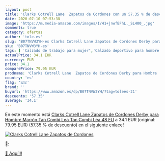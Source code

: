```yaml
---
layout: post
title: 'Clarks Cotrell Lane  Zapatos de Cordones con un 57.35 % de descuento'
date: 2020-07-10 07:53:38
image: 'https://m.media-amazon.com/images/I/41+jnwfEFhL._SL400_.jpg'
comments: true
category: ofertas
author: 'tole.es'
slug: 'B07TNVW3YH-es Clarks Cotrell Lane Zapatos de Cordones Derby para Hombre...'
sku: 'B07TNVW3YH-es'
tags: [ 'Calzado de trabajo para mujer','Calzado deportivo para hombre','Calzado sanitario y de hostelería para mujer','Chanclas y sandalias de piscina para hombre','Sandalias y chanclas para niña','Zapatillas y calzado deportivo para hombre','Zapatos','Zapatos para hombre','Zapatos para mujer','Zapatos para niñas pequeñas','Zapatos y complementos','Zuecos sanitarios y de hostelería para mujer','Zuecos y mules para hombre','zapatos', ]
actualPrice: 34.1 EUR
currency: EUR
price: 34.1
comparePrice: 79.95 EUR
prodname: 'Clarks Cotrell Lane  Zapatos de Cordones Derby para Hombre  Marrón  Tan Combi Lea Tan Combi Lea   48 EU'
country: 'es'
flag: '🇪🇸'
brand: ''
buyurl: 'https://www.amazon.es/dp/B07TNVW3YH/?tag=tolees-21'
descuento: '57.35'
average: '34.1'
---
```


En este momento está [Clarks Cotrell Lane  Zapatos de Cordones Derby para Hombre  Marrón  Tan Combi Lea Tan Combi Lea   48 EU](https://www.amazon.es/dp/B07TNVW3YH/?tag=tolees-21) a 34.1 EUR (original: 79.95 EUR) (57.35 %  de descuento) en el siguiente enlace!

[![Clarks Cotrell Lane  Zapatos de Cordones](https://m.media-amazon.com/images/I/41+jnwfEFhL._SL400_.jpg)](https://www.amazon.es/dp/B07TNVW3YH/?tag=tolees-21)

🔎:


[🛒 Aquí!!!](https://www.amazon.es/dp/B07TNVW3YH/?tag=tolees-21)
